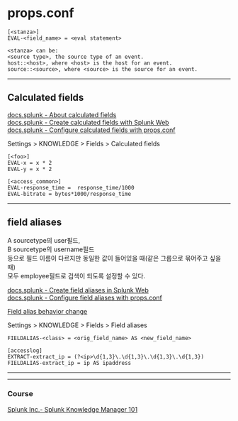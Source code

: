 # props.conf
```
[<stanza>]
EVAL-<field_name> = <eval statement>

<stanza> can be:
<source type>, the source type of an event.
host::<host>, where <host> is the host for an event.
source::<source>, where <source> is the source for an event.
```

---

## Calculated fields
[docs.splunk - About calculated fields](https://docs.splunk.com/Documentation/SplunkCloud/latest/Knowledge/definecalcfields)      
[docs.splunk - Create calculated fields with Splunk Web](https://docs.splunk.com/Documentation/SplunkCloud/8.2.2202/Knowledge/CreatecalculatedfieldswithSplunkWeb)      
[docs.splunk - Configure calculated fields with props.conf](https://docs.splunk.com/Documentation/SplunkCloud/8.2.2202/Knowledge/Configurecalculatedfieldswithprops.conf)      


Settings > KNOWLEDGE > Fields > Calculated fields


```
[<foo>]
EVAL-x = x * 2
EVAL-y = x * 2
```
```
[<access_common>]
EVAL-response_time =  response_time/1000
EVAL-bitrate = bytes*1000/response_time
```

---

## field aliases

A sourcetype의 user필드,   
B sourcetype의 username필드  
등으로 필드 이름이 다르지만 동일한 값이 들어있을 때(같은 그룹으로 묶어주고 싶을 때)  
모두 employee필드로 검색이 되도록 설정할 수 있다.   

[docs.splunk - Create field aliases in Splunk Web](https://docs.splunk.com/Documentation/Splunk/8.2.6/Knowledge/Addaliasestofields)      
[docs.splunk - Configure field aliases with props.conf](https://docs.splunk.com/Documentation/Splunk/8.2.6/Knowledge/Configurefieldaliaseswithprops.conf)      

[Field alias behavior change](https://docs.splunk.com/Documentation/Splunk/8.2.6/ReleaseNotes/Fieldaliasbehaviorchange)


Settings > KNOWLEDGE > Fields > Field aliases
```
FIELDALIAS-<class> = <orig_field_name> AS <new_field_name>
```
```
[accesslog]
EXTRACT-extract_ip = (?<ip>\d{1,3}\.\d{1,3}\.\d{1,3}\.\d{1,3})
FIELDALIAS-extract_ip = ip AS ipaddress
```



---
---

### Course
[Splunk Inc.- Splunk Knowledge Manager 101](https://www.coursera.org/learn/splunk-knowledge-manager-101)      

